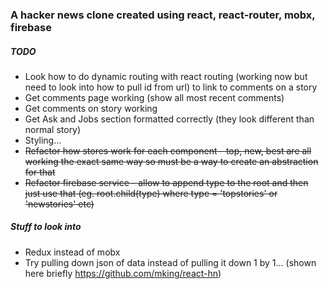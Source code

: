 ### A hacker news clone created using react, react-router, mobx, firebase

##### TODO
+ Look how to do dynamic routing with react routing (working now but need to look into how to pull id from url) to link to comments on a story
+ Get comments page working (show all most recent comments)
+ Get comments on story working
+ Get Ask and Jobs section formatted correctly (they look different than normal story)
+ Styling...
+ ~~Refactor how stores work for each component - top, new, best are all working the exact same way so must be a way to create an abstraction for that~~
+ ~~Refactor firebase service - allow to append type to the root and then just use that (eg. root.child(type) where type = 'topstories' or 'newstories' etc)~~

##### Stuff to look into
+ Redux instead of mobx
+ Try pulling down json of data instead of pulling it down 1 by 1... (shown here briefly https://github.com/mking/react-hn)
